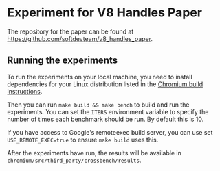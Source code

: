 # Experiment for V8 Handles Paper

The repository for the paper can be found at
https://github.com/softdevteam/v8_handles_paper.

## Running the experiments

To run the experiments on your local machine, you need to install dependencies
for your Linux distribution listed in the [Chromium build instructions](https://chromium.googlesource.com/chromium/src/+/main/docs/linux/build_instructions.md#notes-for-other-distros).

Then you can run `make build && make bench` to build and run the experiments.
You can set the `ITERS` environment variable to specify the number of times
each benchmark should be run. By default this is 10.

If you have access to Google's remoteexec build server, you can use set
`USE_REMOTE_EXEC=true` to ensure `make build` uses this.

After the experiments have run, the results will be available in
`chromium/src/third_party/crossbench/results`.

